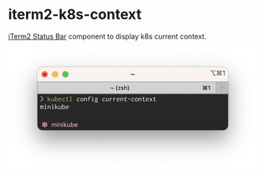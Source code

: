 # iterm2-k8s-context

[iTerm2 Status Bar](https://iterm2.com/documentation-status-bar.html) component to display k8s current context.

![screenshot](screenshot.png)
